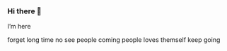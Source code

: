 ### Hi there 👋
I’m here
<!--today is Friday
**yangtzeyzd/yangtzeyzd** is a ✨ _special_ ✨ repository because its `README.md` (this file) appears on your GitHub profile.
boring boring boring
Here are some ideas to get you started:
for future i'm not to be defeated
Today i exchanged a new keyboard
give a call to home
yesterday i forget to write
Don't be envious, be yourself
Friday
Always believe that good things are happening
adjust myself
only oneself can change oneself
That guy is calling again
come  on
rain
i'm here
come on
just do it
nothing
ready
little
people
come back
long time no see
- 🔭 I’m currently working on ...
- 🌱 I’m currently learning ...
- 👯 I’m looking to collaborate on ...
- 🤔 I’m looking for help with ...
- 💬 Ask me about ...
- 📫 How to reach me: ...
- 😄 Pronouns: ...
- ⚡ Fun fact: ...
-->
forget
long time no see
people
coming
people loves themself
keep going
